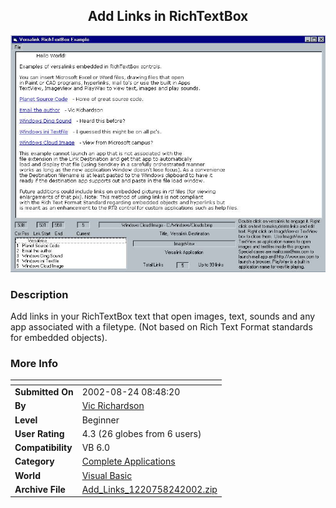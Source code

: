 ﻿<div align="center">

## Add Links in RichTextBox

<img src="PIC20028241316596713.jpg">
</div>

### Description

Add links in your RichTextBox text that open images, text, sounds and any app associated with a filetype. (Not based on Rich Text Format standards for embedded objects).
 
### More Info
 


<span>             |<span>
---                |---
**Submitted On**   |2002-08-24 08:48:20
**By**             |[Vic Richardson](https://github.com/Planet-Source-Code/PSCIndex/blob/master/ByAuthor/vic-richardson.md)
**Level**          |Beginner
**User Rating**    |4.3 (26 globes from 6 users)
**Compatibility**  |VB 6\.0
**Category**       |[Complete Applications](https://github.com/Planet-Source-Code/PSCIndex/blob/master/ByCategory/complete-applications__1-27.md)
**World**          |[Visual Basic](https://github.com/Planet-Source-Code/PSCIndex/blob/master/ByWorld/visual-basic.md)
**Archive File**   |[Add\_Links\_1220758242002\.zip](https://github.com/Planet-Source-Code/vic-richardson-add-links-in-richtextbox__1-38249/archive/master.zip)








